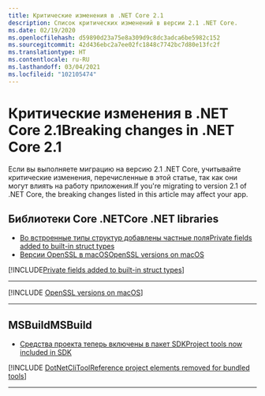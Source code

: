 ```yaml
---
title: Критические изменения в .NET Core 2.1
description: Список критических изменений в версии 2.1 .NET Core.
ms.date: 02/19/2020
ms.openlocfilehash: d59890d23a75e8a309d9c8dc3adca6be5982c152
ms.sourcegitcommit: 42d436ebc2a7ee02fc1848c7742bc7d80e13fc2f
ms.translationtype: HT
ms.contentlocale: ru-RU
ms.lasthandoff: 03/04/2021
ms.locfileid: "102105474"
---
```

# <a name="breaking-changes-in-net-core-21"></a><span data-ttu-id="073b0-103">Критические изменения в .NET Core 2.1</span><span class="sxs-lookup"><span data-stu-id="073b0-103">Breaking changes in .NET Core 2.1</span></span>

<span data-ttu-id="073b0-104">Если вы выполняете миграцию на версию 2.1 .NET Core, учитывайте критические изменения, перечисленные в этой статье, так как они могут влиять на работу приложения.</span><span class="sxs-lookup"><span data-stu-id="073b0-104">If you're migrating to version 2.1 of .NET Core, the breaking changes listed in this article may affect your app.</span></span>

## <a name="core-net-libraries"></a><span data-ttu-id="073b0-105">Библиотеки Core .NET</span><span class="sxs-lookup"><span data-stu-id="073b0-105">Core .NET libraries</span></span>

- [<span data-ttu-id="073b0-106">Во встроенные типы структур добавлены частные поля</span><span class="sxs-lookup"><span data-stu-id="073b0-106">Private fields added to built-in struct types</span></span>](#private-fields-added-to-built-in-struct-types)
- [<span data-ttu-id="073b0-107">Версии OpenSSL в macOS</span><span class="sxs-lookup"><span data-stu-id="073b0-107">OpenSSL versions on macOS</span></span>](#openssl-versions-on-macos)

[!INCLUDE[Private fields added to built-in struct types](../../../includes/core-changes/corefx/2.1/instantiate-struct.md)]

***

[!INCLUDE [OpenSSL versions on macOS](../../../includes/core-changes/corefx/openssl-dependencies-macos.md)]

***

## <a name="msbuild"></a><span data-ttu-id="073b0-108">MSBuild</span><span class="sxs-lookup"><span data-stu-id="073b0-108">MSBuild</span></span>

- [<span data-ttu-id="073b0-109">Средства проекта теперь включены в пакет SDK</span><span class="sxs-lookup"><span data-stu-id="073b0-109">Project tools now included in SDK</span></span>](#project-tools-now-included-in-sdk)

[!INCLUDE [DotNetCliToolReference project elements removed for bundled tools](../../../includes/core-changes/msbuild/2.1/dotnetclitoolreference.md)]

***
